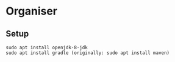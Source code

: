 # Organiser

## Setup
```
sudo apt install openjdk-8-jdk
sudo apt install gradle (originally: sudo apt install maven)
```
